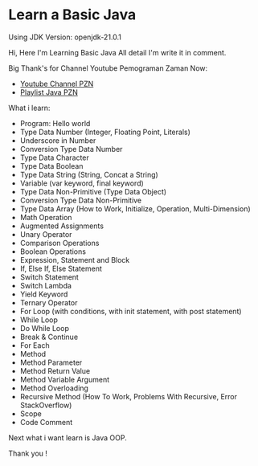 # Learn a Basic Java

Using JDK Version: openjdk-21.0.1

Hi, Here I'm Learning Basic Java
All detail I'm write it in comment.

Big Thank's for Channel Youtube Pemograman Zaman Now:
- [Youtube Channel PZN](https://youtu.be/jiUxHm9l1KY?feature=shared)
- [Playlist Java PZN](https://www.youtube.com/playlist?list=PL-CtdCApEFH-p_Q2GyK4K3ORoAT0Yt7CX)

What i learn:
 - Program: Hello world
 - Type Data Number (Integer, Floating Point, Literals)
 - Underscore in Number
 - Conversion Type Data Number
 - Type Data Character
 - Type Data Boolean
 - Type Data String (String, Concat a String)
 - Variable (var keyword, final keyword)
 - Type Data Non-Primitive (Type Data Object)
 - Conversion Type Data Non-Primitive
 - Type Data Array (How to Work, Initialize, Operation, Multi-Dimension)
 - Math Operation
 - Augmented Assignments
 - Unary Operator
 - Comparison Operations
 - Boolean Operations
 - Expression, Statement and Block
 - If, Else If, Else Statement
 - Switch Statement
 - Switch Lambda
 - Yield Keyword
 - Ternary Operator
 - For Loop (with conditions, with init statement, with post statement)
 - While Loop
 - Do While Loop
 - Break & Continue
 - For Each
 - Method
 - Method Parameter
 - Method Return Value
 - Method Variable Argument
 - Method Overloading
 - Recursive Method (How To Work, Problems With Recursive, Error StackOverflow)
 - Scope
 - Code Comment

Next what i want learn is Java OOP.

Thank you !
